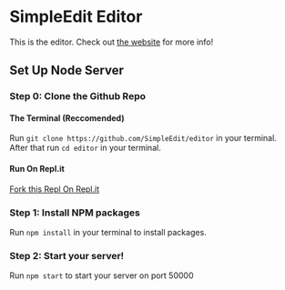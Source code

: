 # SimpleEdit Editor
This is the editor.
Check out [the website](https://simpleedit.github.io "Visit the SimpleEdit website") for more info!
## Set Up Node Server
### Step 0: Clone the Github Repo
#### The Terminal (Reccomended)
Run `git clone https://github.com/SimpleEdit/editor` in your terminal. 
After that run `cd editor` in your terminal.
#### Run On Repl.it
[Fork this Repl On Repl.it](https://repl.it/@WilliamHorning/editor#README.md)
### Step 1: Install NPM packages
Run `npm install` in your terminal to install packages.
### Step 2: Start your server!
Run `npm start` to start your server on port 50000
